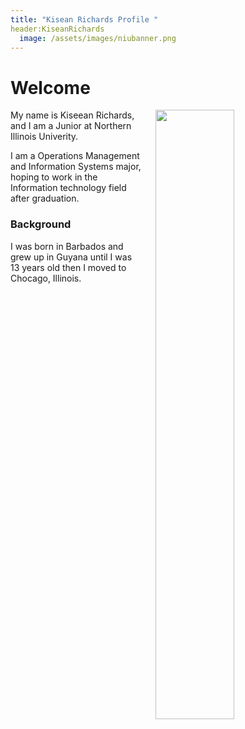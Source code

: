 ```yaml
---
title: "Kisean Richards Profile "
header:KiseanRichards
  image: /assets/images/niubanner.png
---
```


# Welcome​

<img src="https://github.com/KiseanRichards/KiseanRichatrdsProfile/blob/master/assets/images/fancyMission.jpg?raw=true" width="50%" hspace="20" align="right">


My name is Kiseean Richards, and I am a Junior at Northern Illinois Univerity.

I am a Operations Management and Information Systems major, hoping to work in the Information technology field after graduation.

### Background

I was born in Barbados and grew up in Guyana until I was 13 years old then I moved to Chocago, Illinois.
